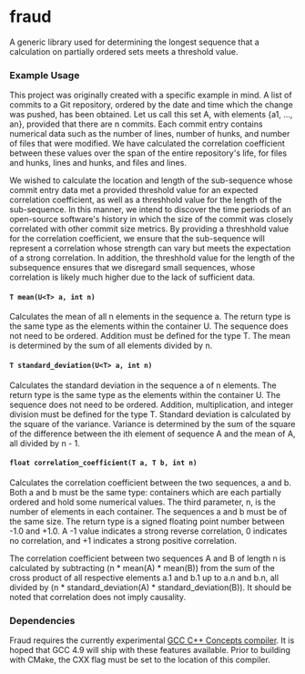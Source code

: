 fraud
=====

A generic library used for determining the longest sequence that a calculation
on partially ordered sets meets a threshold value.


### Example Usage

This project was originally created with a specific example in mind. A list of
commits to a Git repository, ordered by the date and time which the change was
pushed, has been obtained. Let us call this set A, with elements {a1, ..., an},
provided that there are n commits. Each commit entry contains numerical data
such as the number of lines, number of hunks, and number of files that were
modified. We have calculated the correlation coefficient between these values
over the span of the entire repository's life, for files and hunks, lines and
hunks, and files and lines.

We wished to calculate the location and length of the sub-sequence whose
commit entry data met a provided threshold value for an expected correlation
coefficient, as well as a threshhold value for the length of the sub-sequence.
In this manner, we intend to discover the time periods of an open-source
software's history in which the size of the commit was closely correlated with
other commit size metrics. By providing a threshhold value for the correlation
coefficient, we ensure that the sub-sequence will represent a correlation
whose strength can vary but meets the expectation of a strong correlation. In
addition, the threshhold value for the length of the subsequence ensures that we
disregard small sequences, whose correlation is likely much higher due to the
lack of sufficient data.


#### `T mean(U<T> a, int n)`

Calculates the mean of all n elements in the sequence a. The return type is the
same type as the elements within the container U. The sequence does not need
to be ordered. Addition must be defined for the type T. The mean is determined
by the sum of all elements divided by n.


#### `T standard_deviation(U<T> a, int n)`

Calculates the standard deviation in the sequence a of n elements. The return
type is the same type as the elements within the container U. The sequence does
not need to be ordered. Addition, multiplication, and integer division must be
defined for the type T. Standard deviation is calculated by the square of the
variance. Variance is determined by the sum of the square of the difference
between the ith element of sequence A and the mean of A, all divided by n - 1.


#### `float correlation_coefficient(T a, T b, int n)`

Calculates the correlation coefficient between the two sequences, a and b. Both
a and b must be the same type: containers which are each partially ordered and
hold some numerical values. The third parameter, n, is the number of elements
in each container. The sequences a and b must be of the same size. The return
type is a signed floating point number between -1.0 and +1.0. A -1 value
indicates a strong reverse correlation, 0 indicates no correlation, and +1
indicates a strong positive correlation.

The correlation coefficient between two sequences A and B of length n is
calculated by subtracting (n * mean(A) * mean(B)) from the sum of the cross
product of all respective elements a.1 and b.1 up to a.n and b.n, all divided
by (n * standard_deviation(A) * standard_deviation(B)). It should be noted that
correlation does not imply causality.


### Dependencies

Fraud requires the currently experimental
<a href=http://concepts.axiomatics.org/w/index.php5/GCC-c%2B%2B-concepts>
GCC C++ Concepts compiler</a>. It is hoped that GCC 4.9 will ship with these
features available. Prior to building with CMake, the CXX flag must be set to
the location of this compiler.
